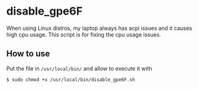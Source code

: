 # disable_gpe6F
When using Linux distros, my laptop always has acpi issues and it causes high cpu usage. This script is for fixing the cpu usage issues.

## How to use
Put the file in `/usr/local/bin/` and allow to execute it with
```
$ sudo chmod +x /usr/local/bin/disable_gpe6F.sh
```
